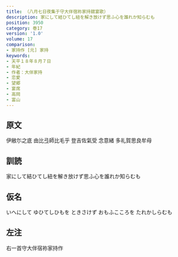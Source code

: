 ```yaml
---
title: （八月七日夜集于守大伴宿祢家持舘宴歌）
description: 家にして結ひてし紐を解き放けず思ふ心を誰れか知らむも
position: 3950
category: 巻17
version: '1.0'
volume: 17
comparison:
- 家持作 [元] 家持
keywords:
- 天平１８年８月７日
- 年紀
- 作者：大伴家持
- 恋愛
- 望郷
- 宴席
- 高岡
- 富山
---
```


## 原文

伊敝尓之底 由比弖師比毛乎 登吉佐氣受 念意緒 多礼賀思良牟母

## 訓読

家にして結ひてし紐を解き放けず思ふ心を誰れか知らむも

## 仮名

いへにして ゆひてしひもを ときさけず おもふこころを たれかしらむも

## 左注

右一首守大伴宿祢家持作
